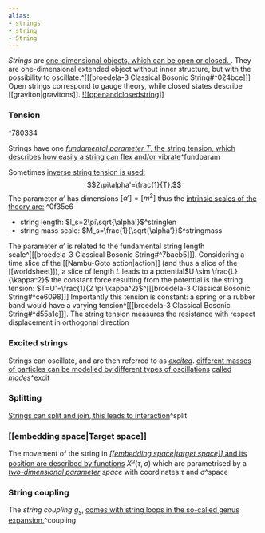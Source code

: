 ```yaml
---
alias:
- strings
- string
- String
---
```


*Strings* are [one-dimensional objects, which can be open or closed. ](zotero://open-pdf/library/items/E2TKJSGY?page=6&annotation=NS5KNIXE). They are one-dimensional extended object without inner structure, but with the possibility to oscillate.^[[[broedela-3 Classical Bosonic String#^024bce]]]
Open strings correspond to gauge theory, while closed states describe [[graviton|gravitons]]. [![[openandclosedstring]]](zotero://open-pdf/library/items/E2TKJSGY?page=6&annotation=LX9K6I3B)
 
### Tension 

^780334

Strings have one [*fundamental parameter T*, the string tension, which describes how easily a string can flex and/or vibrate](zotero://open-pdf/library/items/E2TKJSGY?page=6&annotation=4GJL389Z)^fundparam

Sometimes [inverse string tension is used: ](zotero://open-pdf/library/items/E2TKJSGY?page=8&annotation=6G93TWSJ) $$2\pi\alpha'=\frac{1}{T}.$$The parameter $\alpha'$ has dimensions $[\alpha']=[m^2]$ thus the [intrinsic scales of the theory are:](zotero://open-pdf/library/items/E2TKJSGY?page=8&annotation=IJP6JI2X) ^0f35e6
- string length: $l_s=2\pi\sqrt{\alpha'}$^stringlen
- string mass scale: $M_s=\frac{1}{\sqrt{\alpha'}}$^stringmass

The parameter $\alpha'$ is related to the fundamental string length scale^[[[broedela-3 Classical Bosonic String#^7baeb5]]]. Considering a time slice of the [[Nambu-Goto action|action]] (and thus a slice of the [[worldsheet]]), a slice of length $L$ leads to a potential$U \sim \frac{L}{\kappa^2}$ the constant force resulting from the potential is the string tension: $T=U'=\frac{1}{2 \pi \kappa^2}$^[[[broedela-3 Classical Bosonic String#^ce6098]]] Importantly this tension is constant: a spring or a rubber band would have a varying tension^[[[broedela-3 Classical Bosonic String#^d55a1e]]]. The string tension measures the resistance with respect displacement in orthogonal direction



### Excited strings 
Strings can oscillate, and are then referred to as [*excited*](zotero://open-pdf/library/items/E2TKJSGY?page=6&annotation=LNAIV8RT). [different masses of particles can be modelled by different types of oscillations](zotero://open-pdf/library/items/E2TKJSGY?page=6&annotation=RYGZMBBX) [called *modes*](zotero://open-pdf/library/items/E2TKJSGY?page=6&annotation=WFL6PQZA)^excit
### Splitting
[Strings can split and join, this leads to interaction](zotero://open-pdf/library/items/E2TKJSGY?page=6&annotation=VSBLP3SH)^split
### [[embedding space|Target space]] 
The movement of the string in [_[[embedding space|target space]]_ and its position are described by functions](zotero://open-pdf/library/items/E2TKJSGY?page=6&annotation=C4L3WA5H)  $X^\mu(\tau,\sigma)$ which are parametrised by a *[two-dimensional parameter](zotero://open-pdf/library/items/E2TKJSGY?page=6&annotation=HUFEQ2YU) space* with coordinates $\tau$ and $\sigma$^space
### String coupling
The *string coupling* $g_s$, [comes with string loops in the so-called genus expansion.](zotero://open-pdf/library/items/E2TKJSGY?page=8&annotation=KN4TLQQS)^coupling

